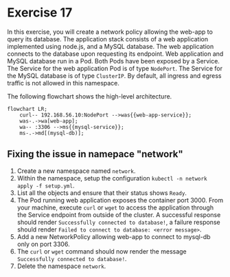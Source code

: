 # Exercise 17

In this exercise, you will create a network policy allowing the web-app to query its database. The application stack consists of a web application implemented using node.js, and a MySQL database. The web application connects to the database upon requesting its endpoint. Web application and MySQL database run in a Pod. Both Pods have been exposed by a Service. The Service for the web application Pod is of type `NodePort`. The Service for the MySQL database is of type `ClusterIP`. By default, all ingress and egress traffic is not allowed in this namespace.

The following flowchart shows the high-level architecture.

```mermaid
flowchart LR;
    curl-- 192.168.56.10:NodePort -->was{{web-app-service}};
    was-.->wa[web-app];
    wa-- :3306 -->ms{{mysql-service}};
    ms-.->md[(mysql-db)];
```

## Fixing the issue in namepace "network"

1. Create a new namespace named `network`.
2. Within the namespace, setup the configuration `kubectl -n network apply -f setup.yml`.
3. List all the objects and ensure that their status shows `Ready`.
4. The Pod running web application exposes the container port 3000. From your machine, execute `curl` or `wget` to access the application through the Service endpoint from outside of the cluster. A successful response should render `Successfully connected to database!`, a failure response should render `Failed to connect to database: <error message>`.
5. Add a new NetworkPolicy allowing web-app to connect to mysql-db only on port 3306.
6. The `curl` or `wget` command should now render the message `Successfully connected to database!`.
7. Delete the namespace `network`.
